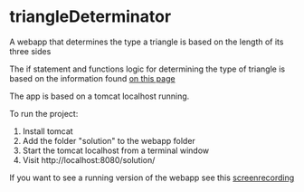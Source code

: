 # triangleDeterminator
A webapp that determines the type a triangle is based on the length of its three sides

The if statement and functions logic for determining the type of triangle is based on the information found [on this page](https://www.mathsisfun.com/triangle.html?fbclid=IwAR2P_t_pLYBxaXZzYqtIzreaCw9mjoW_TNXpeSiloCsf2SdYykEEd03iS6I)

The app is based on a tomcat localhost running.

To run the project:
1. Install tomcat
2. Add the folder "solution" to the webapp folder
3. Start the tomcat localhost from a terminal window
4. Visit http://localhost:8080/solution/

If you want to see a running version of the webapp see this [screenrecording](https://www.dropbox.com/s/x2rpjw1llts7lkl/triangleDeterminRecord.mov?dl=0)
